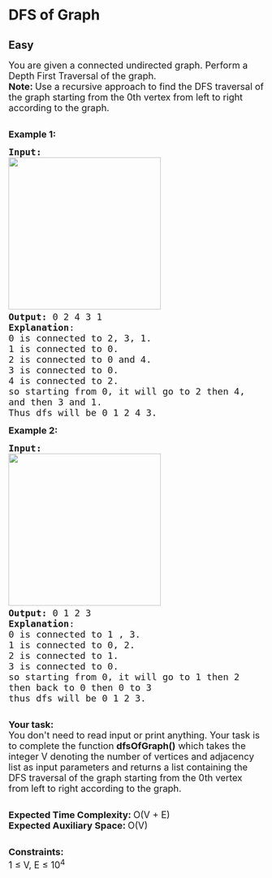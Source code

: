 # DFS of Graph
## Easy
<div class="problems_problem_content__Xm_eO" style="user-select: auto;"><p style="user-select: auto;"><span style="font-size: 18px; user-select: auto;">You are given a connected undirected graph. Perform a Depth First Traversal of the graph.</span><br style="user-select: auto;">
<span style="font-size: 18px; user-select: auto;"><strong style="user-select: auto;">Note: </strong>Use a recursive approach to</span><span style="font-size: 18px; user-select: auto;">&nbsp;find the DFS traversal of the graph starting from the 0th vertex from left to right according to the graph.</span></p>

<p style="user-select: auto;"><br style="user-select: auto;">
<span style="font-size: 18px; user-select: auto;"><strong style="user-select: auto;">Example 1:</strong></span></p>

<pre style="user-select: auto;"><span style="font-size: 18px; user-select: auto;"><strong style="user-select: auto;">Input:</strong>
</span><img alt="" src="https://media.geeksforgeeks.org/img-practice/graph-1659528381.png" style="height: 300px; width: 300px; user-select: auto;"><span style="font-size: 18px; user-select: auto;">
<strong style="user-select: auto;">Output:</strong> 0 2 4 3 1
<strong style="user-select: auto;">Explanation</strong>: 
0 is connected to 2, 3, 1.
1 is connected to 0.
2 is connected to 0 and 4.
3 is connected to 0.
4 is connected to 2.
so starting from 0, it will go to 2 then 4,
and then 3 and 1.
Thus dfs will be 0 1 2 4 3.</span>
</pre>

<p style="user-select: auto;"><span style="font-size: 18px; user-select: auto;"><strong style="user-select: auto;">Example 2:</strong></span></p>

<pre style="user-select: auto;"><span style="font-size: 18px; user-select: auto;"><strong style="user-select: auto;">Input:</strong>
</span><img alt="" src="https://media.geeksforgeeks.org/img-practice/graph(1)-1659528893.png" style="height: 300px; width: 300px; user-select: auto;"><span style="font-size: 18px; user-select: auto;">
<strong style="user-select: auto;">Output:</strong> 0 1 2 3
<strong style="user-select: auto;">Explanation</strong>:
0 is connected to 1 , 3.
1 is connected to 0, 2. 
2 is connected to 1.
3 is connected to 0. 
so starting from 0, it will go to 1 then 2
then back to 0 then 0 to 3
thus dfs will be 0 1 2 3. </span>
</pre>

<p style="user-select: auto;"><br style="user-select: auto;">
<span style="font-size: 18px; user-select: auto;"><strong style="user-select: auto;">Your task:</strong><br style="user-select: auto;">
You don't need to read input or print anything. Your task is to complete the function&nbsp;<strong style="user-select: auto;">dfsOfGraph()</strong>&nbsp;which takes the integer V denoting the number of vertices and adjacency list as input parameters and returns a list containing the DFS traversal of the graph starting from the 0th vertex from left to right according to the graph.</span></p>

<p style="user-select: auto;"><br style="user-select: auto;">
<span style="font-size: 18px; user-select: auto;"><strong style="user-select: auto;">Expected Time Complexity:&nbsp;</strong>O(V + E)<br style="user-select: auto;">
<strong style="user-select: auto;">Expected Auxiliary Space:&nbsp;</strong>O(V)</span></p>

<p style="user-select: auto;"><br style="user-select: auto;">
<span style="font-size: 18px; user-select: auto;"><strong style="user-select: auto;">Constraints:</strong><br style="user-select: auto;">
1 ≤ V, E ≤ 10<sup style="user-select: auto;">4</sup></span></p>
</div>